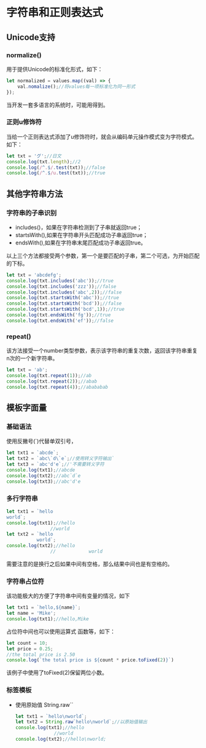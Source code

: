 # 字符串和正则表达式

## Unicode支持

### normalize()

用于提供Unicode的标准化形式，如下：

```js
let normalized = values.map((val) => {
    val.nomalize();//将values每一项标准化为同一形式
});
```

当开发一套多语言的系统时，可能用得到。

### 正则u修饰符

当给一个正则表达式添加了u修饰符时，就会从编码单元操作模式变为字符模式。如下：

```js
let txt = 'グ';//日文
console.log(txt.length);//2
console.log(/^.$/.test(txt));//false
console.log(/^.$/u.test(txt));//true
```

## 其他字符串方法

### 字符串的子串识别

- includes()，如果在字符串检测到了子串就返回true；
- startsWith(),如果在字符串开头匹配成功子串返回true；
- endsWith(),如果在字符串末尾匹配成功子串返回true。

以上三个方法都接受两个参数，第一个是要匹配的子串，第二个可选，为开始匹配的下标。

```js
let txt = 'abcdefg';
console.log(txt.includes('abc'));//true
console.log(txt.includes('zzz'));//false
console.log(txt.includes('abc',2));//false
console.log(txt.startsWith('abc'));//true
console.log(txt.startsWith('bcd'));//false
console.log(txt.startsWith('bcd',1));//true
console.log(txt.endsWith('fg'));//true
console.log(txt.endsWith('ef'));//false
```

### repeat()

该方法接受一个number类型参数，表示该字符串的重复次数，返回该字符串重复n次的一个新字符串。

```js
let txt = 'ab';
console.log(txt.repeat(1));//ab
console.log(txt.repeat(2));//abab
console.log(txt.repeat(4));//abababab
```

## 模板字面量

### 基础语法

使用反撇号(`)代替单双引号，

```js
let txt1 = `abcde`;
let txt2 = `abc\`d\`e`;//使用转义字符输出`
let txt3 = `abc'd'e`;//'不需要转义字符
console.log(txt1);//abcde
console.log(txt2);//abc`d`e
console.log(txt3);//abc'd'e
```

### 多行字符串

```js
let txt1 = `hello
world`;
console.log(txt1);//hello
				//world
let txt2 = `hello
		   world`;
console.log(txt2);//hello
				//			  world
```

需要注意的是换行之后如果中间有空格，那么结果中间也是有空格的。

### 字符串占位符

该功能极大的方便了字符串中间有变量的情况，如下

```js
let txt1 = `hello,${name}`;
let name = 'Mike';
console.log(txt1);//hello,Mike
```

占位符中间也可以使用运算式 函数等，如下：

```js
let count = 10;
let price = 0.25;
//the total price is 2.50
console.log(`the total price is ${count * price.toFixed(2)}`)
```

该例子中使用了toFixed(2)保留两位小数。

### 标签模板

- 使用原始值 String.raw``

  ```js
  let txt1 = `hello\nworld`;
  let txt2 = String.raw`hello\nworld`;//以原始值输出
  console.log(txt1);//hello
  				//world
  console.log(txt2);//hello\nworld;
  ```

  

